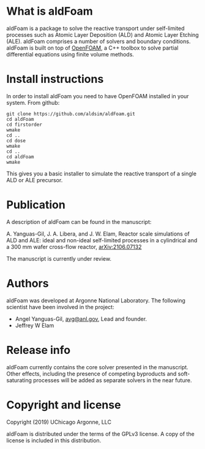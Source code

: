 # What is aldFoam

aldFoam is a package to solve the reactive transport under self-limited
processes such as Atomic Layer Deposition (ALD) and Atomic Layer Etching (ALE).
aldFoam comprises a number of solvers and boundary conditions.
aldFoam is built on top of [OpenFOAM](https://openfoam.org/), a C++ toolbox
to solve partial differential equations using finite volume methods.


# Install instructions

In order to install aldFoam you need to have OpenFOAM installed in your
system. From github:

```shell
git clone https://github.com/aldsim/aldFoam.git
cd aldFoam
cd firstorder
wmake
cd ..
cd dose
wmake
cd ..
cd aldFoam
wmake
```

This gives you a basic installer to simulate the reactive transport
of a single ALD or ALE precursor.

# Publication

A description of aldFoam can be found in the manuscript:

A. Yanguas-Gil, J. A. Libera, and J. W. Elam, Reactor scale simulations of ALD and ALE: ideal and non-ideal self-limited processes in a cylindrical and a 300 mm wafer cross-flow reactor, [arXiv:2106.07132](https://arxiv.org/abs/2106.07132)

The manuscript is currently under review.

# Authors

aldFoam was developed at Argonne National Laboratory. The following
scientist have been involved in the project:

  * Angel Yanguas-Gil, <ayg@anl.gov>, Lead and founder.
  * Jeffrey W Elam

# Release info

aldFoam currently contains the core solver presented in the manuscript. Other
effects, including the presence of competing byproducts and soft-saturating processes will be added as separate solvers in the near future.


# Copyright and license

Copyright (2019) UChicago Argonne, LLC

aldFoam is distributed under the terms of the GPLv3 license. A copy
of the license is included in this distribution.
